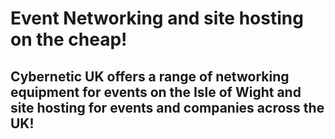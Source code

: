 # Event Networking and site hosting on the cheap!
## Cybernetic UK offers a range of networking equipment for events on the Isle of Wight and site hosting for events and companies across the UK!
